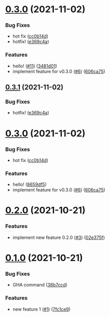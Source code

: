 # [0.3.0](https://github.com/shoota/shipjs-githubflow/compare/v0.2.0...v0.3.0) (2021-11-02)


### Bug Fixes

* hot fix ([cc0b14d](https://github.com/shoota/shipjs-githubflow/commit/cc0b14de2c406248ac2c541e6014514c45fc189e))
* hotfix! ([e369c4a](https://github.com/shoota/shipjs-githubflow/commit/e369c4af28cc07f2fb7d48619c3d585dd33c94f0))


### Features

* hello! ([#11](https://github.com/shoota/shipjs-githubflow/issues/11)) ([3481d01](https://github.com/shoota/shipjs-githubflow/commit/3481d01e2fe73c8f5723928cdcd259c64350b092))
* implement feature for v0.3.0 ([#6](https://github.com/shoota/shipjs-githubflow/issues/6)) ([606ca75](https://github.com/shoota/shipjs-githubflow/commit/606ca75041d8332984df5087e9348dd4ba2626e1))



## [0.3.1](https://github.com/shoota/shipjs-githubflow/compare/v0.2.0...v0.3.1) (2021-11-02)


### Bug Fixes

* hotfix! ([e369c4a](https://github.com/shoota/shipjs-githubflow/commit/e369c4af28cc07f2fb7d48619c3d585dd33c94f0))



# [0.3.0](https://github.com/shoota/shipjs-githubflow/compare/v0.2.0...v0.3.0) (2021-11-02)


### Bug Fixes

* hot fix ([cc0b14d](https://github.com/shoota/shipjs-githubflow/commit/cc0b14de2c406248ac2c541e6014514c45fc189e))


### Features

* hello! ([8659df5](https://github.com/shoota/shipjs-githubflow/commit/8659df502d43adb0dbca01a262a87807e7cc42a4))
* implement feature for v0.3.0 ([#6](https://github.com/shoota/shipjs-githubflow/issues/6)) ([606ca75](https://github.com/shoota/shipjs-githubflow/commit/606ca75041d8332984df5087e9348dd4ba2626e1))



# [0.2.0](https://github.com/shoota/shipjs-githubflow/compare/v0.1.0...v0.2.0) (2021-10-21)


### Features

* implement new feature 0.2.0 ([#3](https://github.com/shoota/shipjs-githubflow/issues/3)) ([02e375f](https://github.com/shoota/shipjs-githubflow/commit/02e375fa251ceae5fc00f95840dcbfba4073618a))



# [0.1.0](https://github.com/shoota/shipjs-githubflow/compare/v0.0.1...v0.1.0) (2021-10-21)


### Bug Fixes

* GHA command ([38b7ccd](https://github.com/shoota/shipjs-githubflow/commit/38b7ccd79862b3847e877902acaccefb5b817a8d))


### Features

* new feature 1 ([#1](https://github.com/shoota/shipjs-githubflow/issues/1)) ([7fc1ce9](https://github.com/shoota/shipjs-githubflow/commit/7fc1ce97b33baf444067684d6a52bf4c074651b1))



